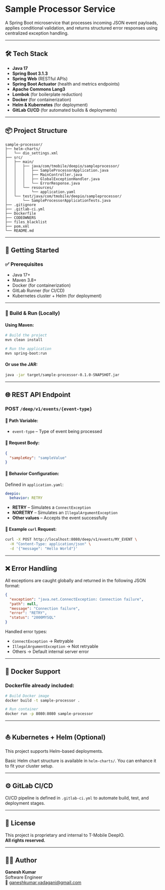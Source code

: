 
# Sample Processor Service

A Spring Boot microservice that processes incoming JSON event payloads, applies conditional validation, and returns structured error responses using centralized exception handling.

---

## 🛠️ Tech Stack

- **Java 17**
- **Spring Boot 3.1.3**
- **Spring Web** (RESTful APIs)
- **Spring Boot Actuator** (health and metrics endpoints)
- **Apache Commons Lang3**
- **Lombok** (for boilerplate reduction)
- **Docker** (for containerization)
- **Helm & Kubernetes** (for deployment)
- **GitLab CI/CD** (for automated builds & deployments)

---

## 📦 Project Structure

```
sample-processor/
├── helm-charts/
│   └── dio_settings.xml
├── src/
│   ├── main/
│   │   ├── java/com/tmobile/deepio/sampleprocessor/
│   │   │   ├── SampleProcessorApplication.java
│   │   │   ├── MainController.java
│   │   │   ├── GlobalExceptionHandler.java
│   │   │   └── ErrorResponse.java
│   │   └── resources/
│   │       └── application.yaml
│   └── test/java/com/tmobile/deepio/sampleprocessor/
│       └── SampleProcessorApplicationTests.java
├── .gitignore
├── .gitlab-ci.yml
├── Dockerfile
├── CODEOWNERS
├── files_blacklist
├── pom.xml
└── README.md
```

---

## 🚀 Getting Started

### ✅ Prerequisites

- Java 17+
- Maven 3.8+
- Docker (for containerization)
- GitLab Runner (for CI/CD)
- Kubernetes cluster + Helm (for deployment)

---

### 🔧 Build & Run (Locally)

#### Using Maven:
```bash
# Build the project
mvn clean install

# Run the application
mvn spring-boot:run
```

#### Or use the JAR:
```bash
java -jar target/sample-processor-0.1.0-SNAPSHOT.jar
```

---

## 🌐 REST API Endpoint

### POST `/deep/v1/events/{event-type}`

#### 🔸 Path Variable:
- `event-type` – Type of event being processed

#### 🔸 Request Body:
```json
{
  "sampleKey": "sampleValue"
}
```

#### 🔸 Behavior Configuration:
Defined in `application.yaml`:

```yaml
deepio:
  behavior: RETRY
```

- **RETRY** – Simulates a `ConnectException`
- **NORETRY** – Simulates an `IllegalArgumentException`
- **Other values** – Accepts the event successfully

#### 🔸 Example `curl` Request:
```bash
curl -X POST http://localhost:8080/deep/v1/events/MY_EVENT \
  -H "Content-Type: application/json" \
  -d '{"message": "Hello World"}'
```

---

## ❌ Error Handling

All exceptions are caught globally and returned in the following JSON format:

```json
{
  "exception": "java.net.ConnectException: Connection failure",
  "path": null,
  "message": "Connection failure",
  "error": "RETRY",
  "status": "2000MYSQL"
}
```

Handled error types:
- `ConnectException` → Retryable
- `IllegalArgumentException` → Not retryable
- Others → Default internal server error

---

## 🐳 Docker Support

### Dockerfile already included:
```bash
# Build Docker image
docker build -t sample-processor .

# Run container
docker run -p 8080:8080 sample-processor
```

---

## ⛵ Kubernetes + Helm (Optional)

This project supports Helm-based deployments.

Basic Helm chart structure is available in `helm-charts/`. You can enhance it to fit your cluster setup.

---

## ⚙️ GitLab CI/CD

CI/CD pipeline is defined in `.gitlab-ci.yml` to automate build, test, and deployment stages.

---

## 📄 License

This project is proprietary and internal to T-Mobile DeepIO.  
**All rights reserved.**

---

## 👨‍💻 Author

**Ganesh Kumar**  
Software Engineer  
📧 ganeshkumar.yadagani@gmail.com  
